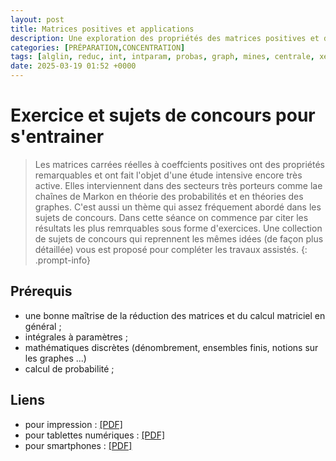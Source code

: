 ```yaml
---
layout: post
title: Matrices positives et applications
description: Une exploration des propriétés des matrices positives et de leurs applications.
categories: [PRÉPARATION,CONCENTRATION]
tags: [alglin, reduc, int, intparam, probas, graph, mines, centrale, xens]
date: 2025-03-19 01:52 +0000
---
```


# Exercice et sujets de concours pour s'entrainer
> Les matrices carrées réelles à coeffcients positives ont des propriétés remarquables et ont fait l'objet d'une étude intensive encore très active. Elles interviennent dans des secteurs très porteurs comme lae chaînes de Markon en théorie des probabilités et en théories des graphes. C'est aussi un thème qui assez fréquement abordé dans les sujets de concours.
Dans cette séance on commence par citer les résultats les plus remrquables sous forme d'exercices. Une collection de sujets de concours qui reprennent les mêmes idées (de façon plus détaillée) vous est proposé pour compléter les travaux assistés.
{: .prompt-info}

## Prérequis 
- une bonne maîtrise de la réduction des matrices et du calcul matriciel en général ;
- intégrales à paramètres ;
- mathématiques discrètes (dénombrement, ensembles finis, notions sur les graphes ...) 
- calcul de probabilité ;

## Liens 
- pour impression : [[PDF]](/assets/pdf/matpos_print.pdf)
- pour tablettes numériques : [[PDF]](/assets/pdf/matpos_tablet.pdf)
- pour smartphones : [[PDF]](/assets/pdf/matpos_phone.pdf)